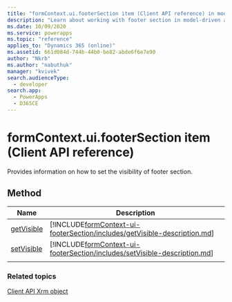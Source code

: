 ```yaml
---
title: "formContext.ui.footerSection item (Client API reference) in model-driven apps| MicrosoftDocs"
description: "Learn about working with footer section in model-driven apps using client API."
ms.date: 10/09/2020
ms.service: powerapps
ms.topic: "reference"
applies_to: "Dynamics 365 (online)"
ms.assetid: 661d084d-744b-44b0-be82-abde6f6e7e90
author: "Nkrb"
ms.author: "nabuthuk"
manager: "kvivek"
search.audienceType: 
  - developer
search.app: 
  - PowerApps
  - D365CE
---
```

# formContext.ui.footerSection item (Client API reference)

Provides information on how to set the visibility of footer section.

## Method

|Name|Description|
|--|--|
|[getVisible](formContext-ui-footerSection/getVisible.md)|[!INCLUDE[formContext-ui-footerSection/includes/getVisible-description.md](formContext-ui-footerSection/includes/getVisible-description.md)]|
|[setVisible](formContext-ui-footerSection/setVisible.md)|[!INCLUDE[formContext-ui-footerSection/includes/setVisible-description.md](formContext-ui-footerSection/includes/setVisible-description.md)]|
|||

### Related topics

[Client API Xrm object](../clientapi-xrm.md)